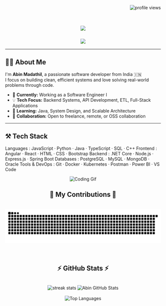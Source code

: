 

<p align="right">
  <img src="https://komarev.com/ghpvc/?username=abinmadathil&label=Visitors&color=0eb45e&style=flat" alt="profile views" />
</p>

<h1 align="center">
  <img src="https://readme-typing-svg.herokuapp.com?font=Fira+Code&weight=700&size=30&pause=1000&color=00F7FF&center=true&vCenter=true&width=700&lines=Hi+There+👋;I'm+Abin+Madathil;Welcome+to+my+GitHub+Profile!" />
</h1>


<!-- Coding Animation -->
<p align="center">
  <img src="https://camo.githubusercontent.com/3e16f6c899626176be6f258c08a25f38375be72778d49a1f45182d9d7676cde8/68747470733a2f2f63646e2e73686f706966792e636f6d2f732f66696c65732f312f303537382f333639362f313939372f742f392f6173736574732f6c6f6669626f792e676966" width="600" />
</p>

---

## 🧑‍💻 About Me

I'm **Abin Madathil**, a passionate software developer from India 🇮🇳  
I focus on building clean, efficient systems and love solving real-world problems through code.

- 🔭 **Currently:** Working as a Software Engineer I  
- 💡 **Tech Focus:** Backend Systems, API Development, ETL, Full-Stack Applications  
- 🌱 **Learning:** Java, System Design, and Scalable Architecture  
- 🤝 **Collaboration:** Open to freelance, remote, or OSS collaboration  

---


## ⚒️ Tech Stack


Languages       : JavaScript · Python · Java  · TypeScript · SQL · C++
Frontend        : Angular · React · HTML · CSS · Bootstrap
Backend         : .NET Core · Node.js · Express.js · Spring Boot
Databases       : PostgreSQL · MySQL · MongoDB · Oracle
Tools & DevOps  : Git · Docker · Kubernetes · Postman · Power BI · VS Code

<p align="center">
  <img src="gift.gif" alt="Coding Gif" width="400" />
</p>

<div align="center">
  <h2>🐍 My Contributions 🐍</h2>
  <br>
  <img alt="snake eating my contributions" src="https://raw.githubusercontent.com/thesirix/thesirix/output/github-contribution-grid-snake.svg" />
  <br/><br/><br/>
</div>

<h2 align="center">⚡ GitHub Stats ⚡</h2>
<br>
<div align="center">
  <img width=413 height=163 src="https://github-readme-streak-stats-eight.vercel.app/?user=abinmadathil&theme=tokyonight" alt="streak stats"/>
  <img width="390" height="163" src="https://github-readme-stats.vercel.app/api?username=abinmadathil&show_icons=true&theme=tokyonight&locale=en&count_private=true" alt="Abin GitHub Stats" />
  <br/><br/>
  <img width="325" src="https://github-readme-stats.vercel.app/api/top-langs?username=abinmadathil&show_icons=true&theme=tokyonight&locale=en&layout=compact&hide=css" alt="Top Languages" />
</div>


